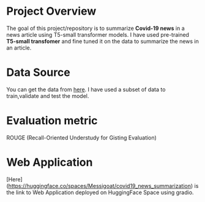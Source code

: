 # Project Overview

The goal of this project/repository is to summarize **Covid-19 news** in a news article using T5-small transformer models. I have used pre-trained **T5-small transfomer** and fine tuned it on the data to summarize the news in an article.

# Data Source

You can get the data from [here](https://76.223.36.25/open-access/free-dataset-newsmessage-boardsblogs-about-coronavirus-4-month-data-52m-posts). I have used a subset of data to train,validate and test the model.

# Evaluation metric

ROUGE (Recall-Oriented Understudy for Gisting Evaluation)

# Web Application

[Here] (https://huggingface.co/spaces/Messigoat/covid19_news_summarization) is the link to Web Application deployed on HuggingFace Space using gradio.
